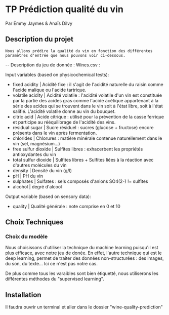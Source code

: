 # TP Prédiction qualité du vin 
Par Emmy Jaymes & Anaïs Dilvy 

## Description du projet 

    Nous allons prédire la qualité du vin en fonction des différentes paramètres d'entrée que nous pouvons voir ci-dessous.

 --  Description du jeu de donnée : Wines.csv : 

Input variables (based on physicochemical tests):
- fixed acidity | Acidité fixe : il s'agit de l'acidité naturelle du raisin comme l'acide malique ou l'acide tartrique.
- volatile acidity | Acidité volatile : l'acidité volatile d'un vin est constituée par la partie des acides gras comme l'acide acétique appartenant à la série des acides qui se trouvent dans le vin soit à l'état libre, soit à l'état salifié. L'acidité volatile donne au vin du bouquet.
- citric acid | Acide citrique : utilisé pour la prévention de la casse ferrique et participe au rééquilibrage de l'acidité des vins. 
- residual sugar | Sucre résiduel : sucres (glucose + fructose) encore présents dans le vin après fermentation.
- chlorides | Chlorures : matière minérale contenue naturellement dans le vin (sel, magnésium...)
- free sulfur dioxide | Sulfites libres : exhacerbent les propriétés antioxydantes du vin
- total sulfur dioxide | Sulfites libres + Sulfites liées à la réaction avec d'autres molécules du vin
- density | Densité du vin (g/l)
- pH | PH du vin
 - sulphates | Sulfates : sels composés d'anions SO4(2-) != sulfites
 - alcohol | degré d'alcool

Output variable (based on sensory data):
- quality | Qualité générale : note comprise en 0 et 10

## Choix Techniques 

### Choix du modèle 

Nous choisissons d'utiliser la technique du machine learning puisqu'il est plus efficace, avec notre jeu de donée. En effet, l'autre technique qui est le deep learning, permet de traiter des données non-structurées : des images, du son, du texte... Ici ce n'est pas notre cas. 

De plus comme tous les varaibles sont bien étiquetté, nous utiliserons les différentes méthodes du "supervised learning".

## Installation

Il faudra ouvrir un terminal et aller dans le dossier "wine-quality-prediction"


